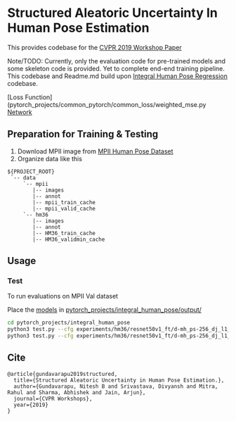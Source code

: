 # Structured Aleatoric Uncertainty In Human Pose Estimation

This provides codebase for the [CVPR 2019 Workshop Paper](https://openaccess.thecvf.com/content_CVPRW_2019/papers/Uncertainty%20and%20Robustness%20in%20Deep%20Visual%20Learning/Gundavarapu_Structured_Aleatoric_Uncertainty_in_Human_Pose_Estimation_CVPRW_2019_paper.pdf)

Note/TODO: Currently, only the evaluation code for pre-trained models and some skeleton code is provided. Yet to complete end-end training pipeline.
This codebase and Readme.md build upon [Integral Human Pose Regression](https://github.com/JimmySuen/integral-human-pose) codebase.

[Loss Function](pytorch_projects/common_pytorch/common_loss/weighted_mse.py
[Network](pytorch_projects/common_pytorch/blocks/resnet_direct_regression.py)


## Preparation for Training & Testing
1. Download MPII image from [MPII Human Pose Dataset](http://human-pose.mpi-inf.mpg.de/)
2. Organize data like this
```
${PROJECT_ROOT}
 `-- data
     `-- mpii
        |-- images
        |-- annot
        |-- mpii_train_cache
        |-- mpii_valid_cache
     `-- hm36
        |-- images
        |-- annot
        |-- HM36_train_cache
        |-- HM36_validmin_cache
```

## Usage

### Test
To run evaluations on MPII Val dataset

Place the [models](https://drive.google.com/drive/folders/1HFTbwz3o0-6dPvS6wdjS67L2zJeDSKVF) in [pytorch_projects/integral_human_pose/output/](pytorch_projects/integral_human_pose/output/)
```bash
cd pytorch_projects/integral_human_pose
python3 test.py --cfg experiments/hm36/resnet50v1_ft/d-mh_ps-256_dj_l1_adam_bs32-4gpus_x140-90-120/lr1e-3_u.yaml --dataroot ../../data/ --model output/covariance.pth.tar --is_cov True
python3 test.py --cfg experiments/hm36/resnet50v1_ft/d-mh_ps-256_dj_l1_adam_bs32-4gpus_x140-90-120/lr1e-3_u.yaml --dataroot ../../data/ --model output/diag.pth.tar --is_cov False
```
## Cite
```
@article{gundavarapu2019structured,
  title={Structured Aleatoric Uncertainty in Human Pose Estimation.},
  author={Gundavarapu, Nitesh B and Srivastava, Divyansh and Mitra, Rahul and Sharma, Abhishek and Jain, Arjun},
  journal={CVPR Workshops},
  year={2019}
}
```
